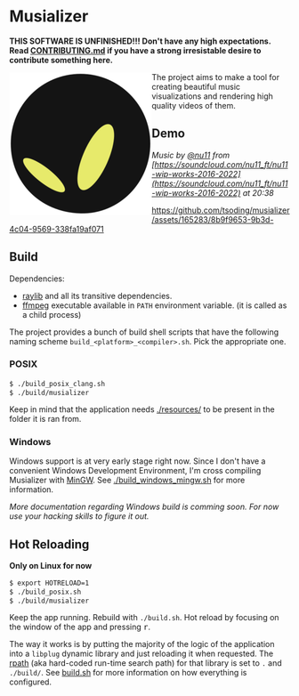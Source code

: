 # Musializer

**THIS SOFTWARE IS UNFINISHED!!! Don't have any high expectations. Read [CONTRIBUTING.md](CONTRIBUTING.md) if you have a strong irresistable desire to contribute something here.**

<img align="left" src="./logo/logo-256.png">

The project aims to make a tool for creating beautiful music visualizations and rendering high quality videos of them.

## Demo

*Music by [@nu11](https://soundcloud.com/nu11_ft) from [https://soundcloud.com/nu11_ft/nu11-wip-works-2016-2022](https://soundcloud.com/nu11_ft/nu11-wip-works-2016-2022) at 20:38*

https://github.com/tsoding/musializer/assets/165283/8b9f9653-9b3d-4c04-9569-338fa19af071

## Build

Dependencies:
- [raylib](https://www.raylib.com/) and all its transitive dependencies.
- [ffmpeg](https://ffmpeg.org/) executable available in `PATH` environment variable. (it is called as a child process)

The project provides a bunch of build shell scripts that have the following naming scheme `build_<platform>_<compiler>.sh`. Pick the appropriate one.

### POSIX

```console
$ ./build_posix_clang.sh
$ ./build/musializer
```

Keep in mind that the application needs [./resources/](./resources/) to be present in the folder it is ran from.

### Windows

Windows support is at very early stage right now. Since I don't have a convenient Windows Development Environment, I'm cross compiling Musializer with [MinGW](https://www.mingw-w64.org/). See [./build_windows_mingw.sh](./build_windows_mingw.sh) for more information.

*More documentation regarding Windows build is comming soon. For now use your hacking skills to figure it out.*

## Hot Reloading

**Only on Linux for now**

```console
$ export HOTRELOAD=1
$ ./build_posix.sh
$ ./build/musializer
```

Keep the app running. Rebuild with `./build.sh`. Hot reload by focusing on the window of the app and pressing <kbd>r</kbd>.

The way it works is by putting the majority of the logic of the application into a `libplug` dynamic library and just reloading it when requested. The [rpath](https://en.wikipedia.org/wiki/Rpath) (aka hard-coded run-time search path) for that library is set to `.` and `./build/`. See [build.sh](./build.sh) for more information on how everything is configured.
